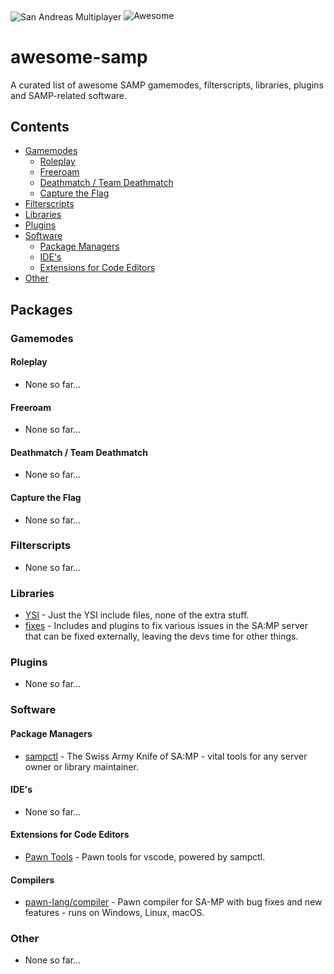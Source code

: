 <img src="https://github.com/devlexanderxyz/awesome-samp/raw/master/images/samp.jpg" alt="San Andreas Multiplayer" align="center"/>
  
<img src="https://awesome.re/badge-flat.svg" alt="Awesome"/>

# awesome-samp
A curated list of awesome SAMP gamemodes, filterscripts, libraries, plugins and SAMP-related software.

## Contents
* [Gamemodes](#gamemodes)
  * [Roleplay](#roleplay)
  * [Freeroam](#freeroam)
  * [Deathmatch / Team Deathmatch](#deathmatch--team-deathmatch)
  * [Capture the Flag](#capture-the-flag)
* [Filterscripts](#filterscripts)
* [Libraries](#libraries)
* [Plugins](#plugins)
* [Software](#software)
  * [Package Managers](#package-managers)
  * [IDE's](#ides)
  * [Extensions for Code Editors](#extensions-for-code-editors)
* [Other](#other)

## Packages

### Gamemodes
#### Roleplay
- None so far...
#### Freeroam
- None so far...
#### Deathmatch / Team Deathmatch
- None so far...
#### Capture the Flag
- None so far...

### Filterscripts
- None so far...

### Libraries
- [YSI](https://github.com/pawn-lang/YSI-Includes) - Just the YSI include files, none of the extra stuff.
- [fixes](https://github.com/pawn-lang/sa-mp-fixes) - Includes and plugins to fix various issues in the SA:MP server that can be fixed externally, leaving the devs time for other things.

### Plugins
- None so far...

### Software
#### Package Managers
- [sampctl](https://github.com/Southclaws/sampctl) - The Swiss Army Knife of SA:MP - vital tools for any server owner or library maintainer.
#### IDE's
- None so far...
#### Extensions for Code Editors
- [Pawn Tools](https://github.com/Southclaws/vscode-pawn) - Pawn tools for vscode, powered by sampctl.
#### Compilers
- [pawn-lang/compiler](https://github.com/pawn-lang/compiler) - Pawn compiler for SA-MP with bug fixes and new features - runs on Windows, Linux, macOS.

### Other
- None so far...
